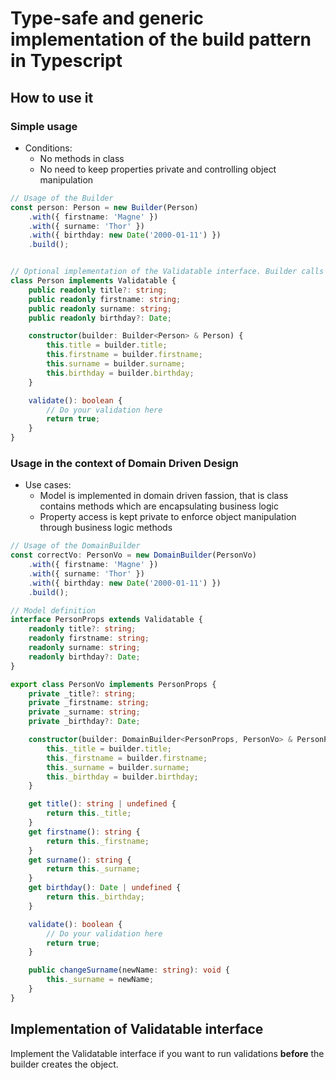 # Type-safe and generic implementation of the build pattern in Typescript
## How to use it
### Simple usage
* Conditions:
  * No methods in class
  * No need to keep properties private and controlling object manipulation

```ts
// Usage of the Builder
const person: Person = new Builder(Person)
    .with({ firstname: 'Magne' })
    .with({ surname: 'Thor' })
    .with({ birthday: new Date('2000-01-11') })
    .build();


// Optional implementation of the Validatable interface. Builder calls validate() *BEFORE* an object is build.
class Person implements Validatable {
    public readonly title?: string;
    public readonly firstname: string;
    public readonly surname: string;
    public readonly birthday?: Date;

    constructor(builder: Builder<Person> & Person) {
        this.title = builder.title;
        this.firstname = builder.firstname;
        this.surname = builder.surname;
        this.birthday = builder.birthday;
    }

    validate(): boolean {
        // Do your validation here
        return true;
    }
}
```

### Usage in the context of Domain Driven Design
* Use cases:
  * Model is implemented in domain driven fassion, that is class contains methods which are encapsulating business logic
  * Property access is kept private to enforce object manipulation through business logic methods


```ts
// Usage of the DomainBuilder
const correctVo: PersonVo = new DomainBuilder(PersonVo)
    .with({ firstname: 'Magne' })
    .with({ surname: 'Thor' })
    .with({ birthday: new Date('2000-01-11') })
    .build();

// Model definition
interface PersonProps extends Validatable {
    readonly title?: string;
    readonly firstname: string;
    readonly surname: string;
    readonly birthday?: Date;
}

export class PersonVo implements PersonProps {
    private _title?: string;
    private _firstname: string;
    private _surname: string;
    private _birthday?: Date;

    constructor(builder: DomainBuilder<PersonProps, PersonVo> & PersonProps) {
        this._title = builder.title;
        this._firstname = builder.firstname;
        this._surname = builder.surname;
        this._birthday = builder.birthday;
    }

    get title(): string | undefined {
        return this._title;
    }
    get firstname(): string {
        return this._firstname;
    }
    get surname(): string {
        return this._surname;
    }
    get birthday(): Date | undefined {
        return this._birthday;
    }

    validate(): boolean {
        // Do your validation here
        return true;
    }

    public changeSurname(newName: string): void {
        this._surname = newName;
    }
}
```

## Implementation of Validatable interface
Implement the Validatable interface if you want to run validations **before** the builder creates the object.
